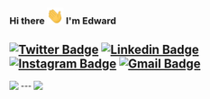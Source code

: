 ### Hi there <img src="wave.gif" width="30px">  I'm Edward




[![Twitter Badge](https://img.shields.io/badge/-@Olooedwards-00acee?style=flat&logo=Twitter&logoColor=white)](https://twitter.com/intent/follow?screen_name=Olooedwards "Follow on Twitter")
[![Linkedin Badge](https://img.shields.io/badge/-edwardoloo-blue?style=flat-square&logo=Linkedin&logoColor=white&link=https://www.linkedin.com/in/edward-oloo-56234890/)](https://www.linkedin.com/in/edward-oloo-56234890/)
[![Instagram Badge](https://img.shields.io/badge/-olooedwards-purple?style=flat-square&logo=instagram&logoColor=white&link=https://www.instagram.com/olooedwards/)](https://www.instagram.com/olooedwards/)
[![Gmail Badge](https://img.shields.io/badge/-olooedwards69@gmail.com-c14438?style=flat-square&logo=Gmail&logoColor=white&link=mailto:olooedwards69@gmail.com)](mailto:olooedwards69@gmail.com)
---
<img align="top" src="https://github-readme-stats.vercel.app/api?username=edwardalex&show_icons=true&theme=radical" />
---
<img align="top" src="https://github-readme-stats.vercel.app/api/top-langs/?username=edwardalex&langs_count=8" />



 

  